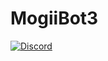 # MogiiBot3
[![Discord](https://discordapp.com/api/guilds/221250721046069249/widget.png)](https://discordapp.com/invite/hFPdRQt)
